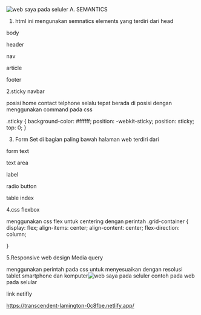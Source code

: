 ![web saya pada seluler](https://github.com/RevoU-FSSE-2/week-2-firdaussdf/assets/137057784/817de8a0-3354-4998-bcb7-15bb1304e64c)
A. SEMANTICS

1. html ini mengunakan semnatics elements yang terdiri dari
head

body

header

nav

article

footer

2.sticky navbar

posisi home contact telphone selalu tepat berada di posisi 
dengan menggunakan command pada css

.sticky {
	background-color: #ffffff;
	position: -webkit-sticky;
	position: sticky;
	top: 0;
}

3. Form Set
di bagian paling bawah halaman web terdiri dari
 
form text

text area

label

radio button

table index

4.css flexbox 

menggunakan css flex untuk centering dengan perintah
.grid-container
{ display: flex;
  align-items: center;
  align-content: center;
  flex-direction: column;

}

5.Responsive web design Media query

   menggunakan perintah pada css untuk menyesuaikan dengan resolusi tablet smartphone
   dan komputer![web saya pada seluler](https://github.com/RevoU-FSSE-2/week-2-firdaussdf/assets/137057784/817de8a0-3354-4998-bcb7-15bb1304e64c)
   contoh pada web pada selular



link netifly

https://transcendent-lamington-0c8fbe.netlify.app/
   
